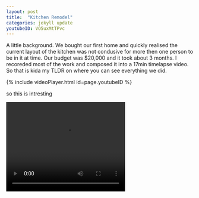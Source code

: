```yaml
---
layout: post
title:  "Kitchen Remodel"
categories: jekyll update
youtubeID: VO5uxMtTPvc
---
```


A little background. We bought our first home and quickly realised the current layout of the kitchen was not condusive for more then one person to be in it at time. Our budget was $20,000 and it took about 3 months. I recoreded most of the work and composed it into a 17min timelapse video. So that is kida my TLDR on where you can see everything we did.


{% include videoPlayer.html id=page.youtubeID %}

so this is intresting
<br>

<video width="320" height="240" src="../../../../../img/kitchen/IMG_2638.mov" controls type="video/mp4"></video>